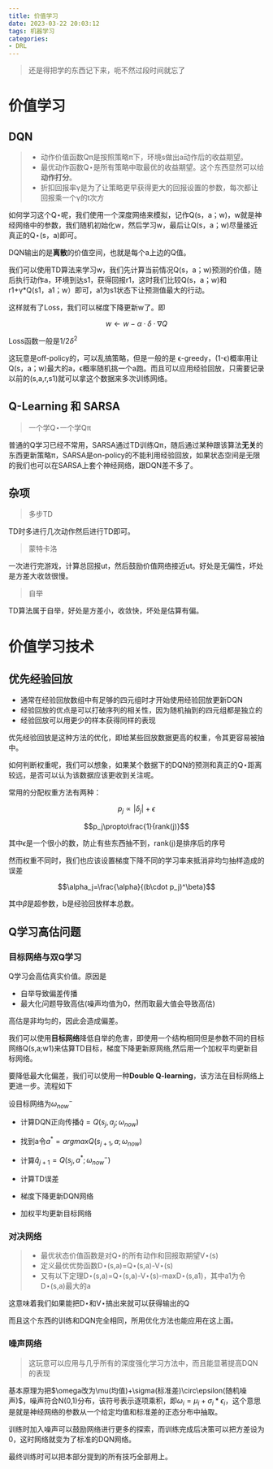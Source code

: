 ```yaml
---
title: 价值学习
date: 2023-03-22 20:03:12
tags: 机器学习
categories:
- DRL
---
```


> 还是得把学的东西记下来，呃不然过段时间就忘了



# 价值学习

## DQN

> - 动作价值函数Qπ是按照策略π下，环境s做出a动作后的收益期望。
> - 最优动作函数Q⋆是所有策略中取最优的收益期望。这个东西显然可以给**动作打分**。
> - 折扣回报率γ是为了让策略更早获得更大的回报设置的参数，每次都让回报乘一个γ的t次方
>

<!-- more -->

如何学习这个Q⋆呢，我们使用一个深度网络来模拟，记作Q(s，a；w)，w就是神经网络中的参数，我们随机初始化w，然后学习w，最后让Q(s，a；w)尽量接近真正的Q⋆(s，a)即可。

DQN输出的是**离散**的价值空间，也就是每个a上边的Q值。

我们可以使用TD算法来学习w，我们先计算当前情况Q(s，a；w)预测的价值，随后执行动作a，环境到达s1，获得回报r1，这时我们比较Q(s，a；w)和r1+γ*Q(s1，a1；w）即可，a1为s1状态下让预测值最大的行动。

这样就有了Loss，我们可以梯度下降更新w了。即

$$w ← w − α · δ · ∇Q$$

Loss函数一般是$1/2δ^2$

这玩意是off-policy的，可以乱搞策略，但是一般的是 ϵ-greedy，(1-ϵ)概率用让Q(s，a；w)最大的a，ϵ概率随机挑一个a跑。而且可以应用经验回放，只需要记录以前的(s,a,r,s1)就可以拿这个数据来多次训练网络。

## Q-Learning 和 SARSA

>  一个学Q⋆一个学Qπ

普通的Q学习已经不常用，SARSA通过TD训练Qπ，随后通过某种跟该算法**无关**的东西更新策略π，SARSA是on-policy的不能利用经验回放，如果状态空间是无限的我们也可以在SARSA上套个神经网络，跟DQN差不多了。

## 杂项

> 多步TD

TD时多进行几次动作然后进行TD即可。

> 蒙特卡洛

一次进行完游戏，计算总回报ut，然后鼓励价值网络接近ut。好处是无偏性，坏处是方差大收敛很慢。

> 自举

TD算法属于自举，好处是方差小，收敛快，坏处是估算有偏。

# 价值学习技术

## 优先经验回放

- 通常在经验回放数组中有足够的四元组时才开始使用经验回放更新DQN
- 经验回放的优点是可以打破序列的相关性，因为随机抽到的四元组都是独立的
- 经验回放可以用更少的样本获得同样的表现

优先经验回放是这种方法的优化，即给某些回放数据更高的权重，令其更容易被抽中。

如何判断权重呢，我们可以想象，如果某个数据下的DQN的预测和真正的Q⋆距离较远，是否可以认为该数据应该更收到关注呢。

常用的分配权重方法有两种：

$$p_j\propto|\delta_j|+\epsilon$$

$$p_j\propto\frac{1}{rank(j)}$$

其中$\epsilon$是一个很小的数，防止有些东西抽不到，rank(j)是排序后的序号

然而权重不同时，我们也应该设置梯度下降不同的学习率来抵消非均匀抽样造成的误差

$$\alpha_j=\frac{\alpha}{(b\cdot p_j)^\beta}$$

其中$\beta$是超参数，b是经验回放样本总数。



## Q学习高估问题

### 目标网络与双Q学习

Q学习会高估真实价值。原因是

- 自举导致偏差传播
- 最大化问题导致高估(噪声均值为0，然而取最大值会导致高估)

高估是非均匀的，因此会造成偏差。

我们可以使用**目标网络**降低自举的危害，即使用一个结构相同但是参数不同的目标网络Q(s,a;w1)来估算TD目标，梯度下降更新原网络,然后用一个加权平均更新目标网络。

要降低最大化偏差，我们可以使用一种**Double Q-learning**，该方法在目标网络上更进一步。流程如下

设目标网络为$\omega_{now}^-$

- 计算DQN正向传播$\hat{q}=Q(s_j,a_j;\omega_{now})$

- 找到a令$a^*=argmaxQ(s_{j+1},a;\omega_{now})$

- 计算$\hat{q}_{j+1}=Q(s_j,a^*;\omega_{now}^-)$

- 计算TD误差
- 梯度下降更新DQN网络
- 加权平均更新目标网络

### 对决网络

> - 最优状态价值函数是对Q⋆的所有动作和回报取期望V⋆(s)
> - 定义最优优势函数D⋆(s,a)=Q⋆(s,a)-V⋆(s)
> - 又有以下定理D⋆(s,a)=Q⋆(s,a)-V⋆(s)-maxD⋆(s,a1)，其中a1为令D⋆(s,a)最大的a

这意味着我们如果能把D⋆和V⋆搞出来就可以获得输出的Q

而且这个东西的训练和DQN完全相同，所用优化方法也能应用在这上面。

### 噪声网络

> 这玩意可以应用与几乎所有的深度强化学习方法中，而且能显著提高DQN的表现

基本原理为把$\omega改为\mu(均值)+\sigma(标准差)\circ\epsilon(随机噪声)$，噪声符合N(0,1)分布，该符号表示逐项乘积，即$\omega_i=\mu_i+\sigma_i*\epsilon_i$，这个意思是就是神经网络的参数从一个给定均值和标准差的正态分布中抽取。

训练时加入噪声可以鼓励网络进行更多的探索，而训练完成后决策可以把方差设为0，这时网络就变为了标准的DQN网络。

最终训练时可以把本部分提到的所有技巧全部用上。